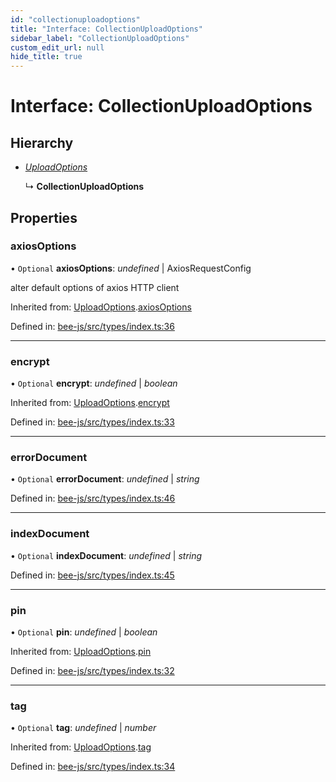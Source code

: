 ```yaml
---
id: "collectionuploadoptions"
title: "Interface: CollectionUploadOptions"
sidebar_label: "CollectionUploadOptions"
custom_edit_url: null
hide_title: true
---
```


# Interface: CollectionUploadOptions

## Hierarchy

* [*UploadOptions*](uploadoptions.md)

  ↳ **CollectionUploadOptions**

## Properties

### axiosOptions

• `Optional` **axiosOptions**: *undefined* \| AxiosRequestConfig

alter default options of axios HTTP client

Inherited from: [UploadOptions](uploadoptions.md).[axiosOptions](uploadoptions.md#axiosoptions)

Defined in: [bee-js/src/types/index.ts:36](https://github.com/ethersphere/bee-js/blob/0ac3a7d/src/types/index.ts#L36)

___

### encrypt

• `Optional` **encrypt**: *undefined* \| *boolean*

Inherited from: [UploadOptions](uploadoptions.md).[encrypt](uploadoptions.md#encrypt)

Defined in: [bee-js/src/types/index.ts:33](https://github.com/ethersphere/bee-js/blob/0ac3a7d/src/types/index.ts#L33)

___

### errorDocument

• `Optional` **errorDocument**: *undefined* \| *string*

Defined in: [bee-js/src/types/index.ts:46](https://github.com/ethersphere/bee-js/blob/0ac3a7d/src/types/index.ts#L46)

___

### indexDocument

• `Optional` **indexDocument**: *undefined* \| *string*

Defined in: [bee-js/src/types/index.ts:45](https://github.com/ethersphere/bee-js/blob/0ac3a7d/src/types/index.ts#L45)

___

### pin

• `Optional` **pin**: *undefined* \| *boolean*

Inherited from: [UploadOptions](uploadoptions.md).[pin](uploadoptions.md#pin)

Defined in: [bee-js/src/types/index.ts:32](https://github.com/ethersphere/bee-js/blob/0ac3a7d/src/types/index.ts#L32)

___

### tag

• `Optional` **tag**: *undefined* \| *number*

Inherited from: [UploadOptions](uploadoptions.md).[tag](uploadoptions.md#tag)

Defined in: [bee-js/src/types/index.ts:34](https://github.com/ethersphere/bee-js/blob/0ac3a7d/src/types/index.ts#L34)
